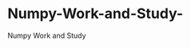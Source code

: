   # Numpy-Work-and-Study-
Numpy Work and Study 
                
                
              
                                  
                  
                                                                               
                                                                                                               
                    
                                            
                       
               
             
                                        
                                      
                                                                                                              
                              
                                                                                   
                                             
                   
